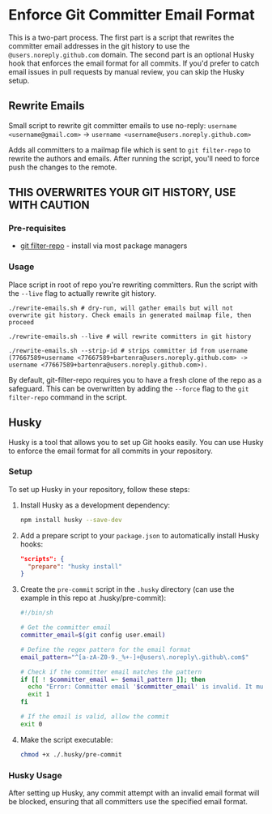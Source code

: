 # Enforce Git Committer Email Format

This is a two-part process. The first part is a script that rewrites the committer email addresses in the git history to use the `@users.noreply.github.com` domain. The second part is an optional Husky hook that enforces the email format for all commits. If you'd prefer to catch email issues in pull requests by manual review, you can skip the Husky setup.

## Rewrite Emails

Small script to rewrite git committer emails to use no-reply:
`username <username@gmail.com>` -> `username <username@users.noreply.github.com>`

Adds all committers to a mailmap file which is sent to `git filter-repo` to rewrite the authors and emails.
After running the script, you'll need to force push the changes to the remote.

## **THIS OVERWRITES YOUR GIT HISTORY, USE WITH CAUTION**

### Pre-requisites

- [git filter-repo](https://github.com/newren/git-filter-repo) - install via most package managers

### Usage

Place script in root of repo you're rewriting committers. Run the script with the `--live` flag to actually rewrite git history.

```shell
./rewrite-emails.sh # dry-run, will gather emails but will not overwrite git history. Check emails in generated mailmap file, then proceed

./rewrite-emails.sh --live # will rewrite committers in git history

./rewrite-emails.sh --strip-id # strips committer id from username (77667589+username <77667589+bartenra@users.noreply.github.com> -> username <77667589+bartenra@users.noreply.github.com>).
```

By default, git-filter-repo requires you to have a fresh clone of the repo as a safeguard. This can be overwritten by adding the `--force` flag to the `git filter-repo` command in the script.

## Husky

Husky is a tool that allows you to set up Git hooks easily. You can use Husky to enforce the email format for all commits in your repository.

### Setup

To set up Husky in your repository, follow these steps:

1. Install Husky as a development dependency:

    ```bash
    npm install husky --save-dev
    ```

2. Add a prepare script to your `package.json` to automatically install Husky hooks:

    ```json
    "scripts": {
      "prepare": "husky install"
    }
    ```

3. Create the `pre-commit` script in the `.husky` directory (can use the example in this repo at .husky/pre-commit):

    ```bash
    #!/bin/sh

    # Get the committer email
    committer_email=$(git config user.email)

    # Define the regex pattern for the email format
    email_pattern="^[a-zA-Z0-9._%+-]+@users\.noreply\.github\.com$"

    # Check if the committer email matches the pattern
    if [[ ! $committer_email =~ $email_pattern ]]; then
      echo "Error: Committer email '$committer_email' is invalid. It must be in the format 'username@users.noreply.github.com'."
      exit 1
    fi

    # If the email is valid, allow the commit
    exit 0
    ```

4. Make the script executable:

    ```bash
    chmod +x ./.husky/pre-commit
    ```

### Husky Usage

After setting up Husky, any commit attempt with an invalid email format will be blocked, ensuring that all committers use the specified email format.
